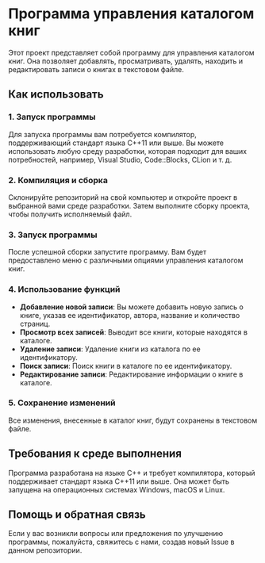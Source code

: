# Программа управления каталогом книг

Этот проект представляет собой программу для управления каталогом книг. Она позволяет добавлять, просматривать, удалять, находить и редактировать записи о книгах в текстовом файле.

## Как использовать

### 1. Запуск программы

Для запуска программы вам потребуется компилятор, поддерживающий стандарт языка C++11 или выше. Вы можете использовать любую среду разработки, которая подходит для ваших потребностей, например, Visual Studio, Code::Blocks, CLion и т. д.

### 2. Компиляция и сборка

Склонируйте репозиторий на свой компьютер и откройте проект в выбранной вами среде разработки. Затем выполните сборку проекта, чтобы получить исполняемый файл.

### 3. Запуск программы

После успешной сборки запустите программу. Вам будет предоставлено меню с различными опциями управления каталогом книг.

### 4. Использование функций

- **Добавление новой записи**: Вы можете добавить новую запись о книге, указав ее идентификатор, автора, название и количество страниц.
- **Просмотр всех записей**: Выводит все книги, которые находятся в каталоге.
- **Удаление записи**: Удаление книги из каталога по ее идентификатору.
- **Поиск записи**: Поиск книги в каталоге по ее идентификатору.
- **Редактирование записи**: Редактирование информации о книге в каталоге.

### 5. Сохранение изменений

Все изменения, внесенные в каталог книг, будут сохранены в текстовом файле.

## Требования к среде выполнения

Программа разработана на языке C++ и требует компилятора, который поддерживает стандарт языка C++11 или выше. Она может быть запущена на операционных системах Windows, macOS и Linux.

## Помощь и обратная связь

Если у вас возникли вопросы или предложения по улучшению программы, пожалуйста, свяжитесь с нами, создав новый Issue в данном репозитории.
